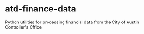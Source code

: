 # atd-finance-data
Python utilities for processing financial data from the City of Austin Controller's Office
